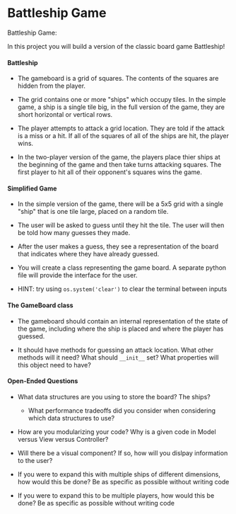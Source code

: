 # Battleship Game

Battleship Game:

In this project you will build a version of the classic board game Battleship!

#### Battleship

* The gameboard is a grid of squares. The contents of the squares are hidden from the player.

* The grid contains one or more "ships" which occupy tiles. In the simple game, a ship is a single tile big, in the full version of the game, they are short horizontal or vertical rows.

* The player attempts to attack a grid location. They are told if the attack is a miss or a hit. If all of the squares of all of the ships are hit, the player wins.

* In the two-player version of the game, the players place thier ships at the beginning of the game and then take turns attacking squares. The first player to hit all of their opponent's squares wins the game.

#### Simplified Game

* In the simple version of the game, there will be a 5x5 grid with a single "ship" that is one tile large, placed on a random tile.

* The user will be asked to guess until they hit the tile. The user will then be told how many guesses they made.

* After the user makes a guess, they see a representation of the board that indicates where they have already guessed.

* You will create a class representing the game board. A separate python file will provide the interface for the user.

* HINT: try using `os.system('clear')` to clear the terminal between inputs

#### The GameBoard class

* The gameboard should contain an internal representation of the state of the game, including where the ship is placed and where the player has guessed.

* It should have methods for guessing an attack location. What other methods will it need? What should `__init__` set? What properties will this object need to have?

#### Open-Ended Questions

* What data structures are you using to store the board? The ships?
  * What performance tradeoffs did you consider when considering which data structures to use?
  
* How are you modularizing your code? Why is a given code in Model versus View versus Controller?

* Will there be a visual component? If so, how will you dislpay information to the user?

* If you were to expand this with multiple ships of different dimensions, how would this be done? Be as specific as possible without writing code

* If you were to expand this to be multiple players, how would this be done? Be as specific as possible without writing code

